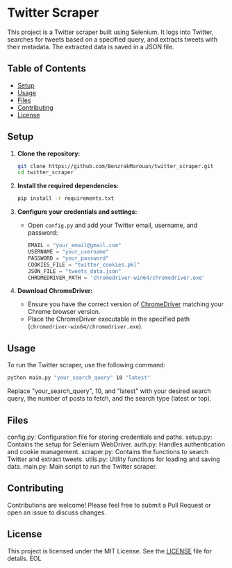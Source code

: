 # Twitter Scraper

This project is a Twitter scraper built using Selenium. It logs into Twitter, searches for tweets based on a specified query, and extracts tweets with their metadata. The extracted data is saved in a JSON file.

## Table of Contents

- [Setup](#setup)
- [Usage](#usage)
- [Files](#files)
- [Contributing](#contributing)
- [License](#license)

## Setup

1. **Clone the repository:**
    ```sh
    git clone https://github.com/BenzrakMarouan/twitter_scraper.git
    cd twitter_scraper
    ```

2. **Install the required dependencies:**
    ```sh
    pip install -r requirements.txt
    ```

3. **Configure your credentials and settings:**
   - Open `config.py` and add your Twitter email, username, and password:
     ```python
     EMAIL = "your_email@gmail.com"
     USERNAME = "your_username"
     PASSWORD = "your_password"
     COOKIES_FILE = "twitter_cookies.pkl"
     JSON_FILE = "tweets_data.json"
     CHROMEDRIVER_PATH = 'chromedriver-win64/chromedriver.exe'
     ```

4. **Download ChromeDriver:**
   - Ensure you have the correct version of [ChromeDriver](https://sites.google.com/a/chromium.org/chromedriver/downloads) matching your Chrome browser version.
   - Place the ChromeDriver executable in the specified path (`chromedriver-win64/chromedriver.exe`).

## Usage

To run the Twitter scraper, use the following command:

```sh
python main.py "your_search_query" 10 "latest"
```
Replace "your_search_query", 10, and "latest" with your desired search query, the number of posts to fetch, and the search type (latest or top).

## Files

config.py: Configuration file for storing credentials and paths.
setup.py: Contains the setup for Selenium WebDriver.
auth.py: Handles authentication and cookie management.
scraper.py: Contains the functions to search Twitter and extract tweets.
utils.py: Utility functions for loading and saving data.
main.py: Main script to run the Twitter scraper.

## Contributing

Contributions are welcome! Please feel free to submit a Pull Request or open an issue to discuss changes.

## License

This project is licensed under the MIT License. See the [LICENSE](LICENSE) file for details.
EOL
